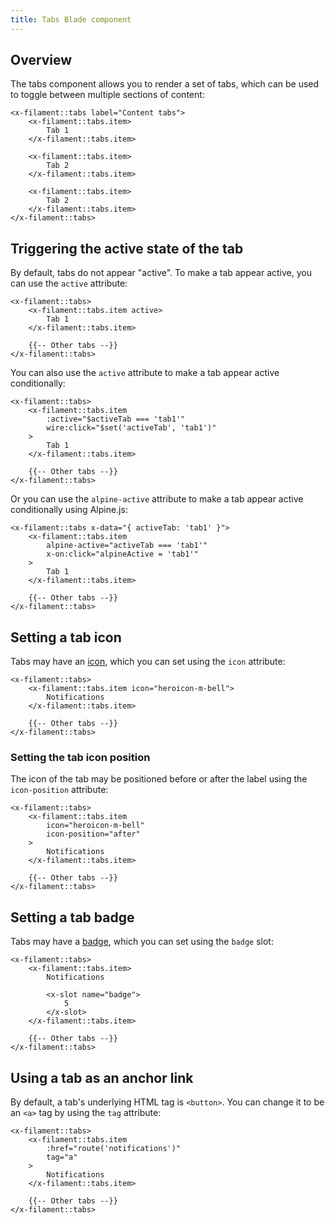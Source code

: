 ```yaml
---
title: Tabs Blade component
---
```


## Overview

The tabs component allows you to render a set of tabs, which can be used to toggle between multiple sections of content:

```blade
<x-filament::tabs label="Content tabs">
    <x-filament::tabs.item>
        Tab 1
    </x-filament::tabs.item>

    <x-filament::tabs.item>
        Tab 2
    </x-filament::tabs.item>

    <x-filament::tabs.item>
        Tab 2
    </x-filament::tabs.item>
</x-filament::tabs>
```

## Triggering the active state of the tab

By default, tabs do not appear "active". To make a tab appear active, you can use the `active` attribute:

```blade
<x-filament::tabs>
    <x-filament::tabs.item active>
        Tab 1
    </x-filament::tabs.item>

    {{-- Other tabs --}}
</x-filament::tabs>
```

You can also use the `active` attribute to make a tab appear active conditionally:

```blade
<x-filament::tabs>
    <x-filament::tabs.item
        :active="$activeTab === 'tab1'"
        wire:click="$set('activeTab', 'tab1')"
    >
        Tab 1
    </x-filament::tabs.item>

    {{-- Other tabs --}}
</x-filament::tabs>
```

Or you can use the `alpine-active` attribute to make a tab appear active conditionally using Alpine.js:

```blade
<x-filament::tabs x-data="{ activeTab: 'tab1' }">
    <x-filament::tabs.item
        alpine-active="activeTab === 'tab1'"
        x-on:click="alpineActive = 'tab1'"
    >
        Tab 1
    </x-filament::tabs.item>

    {{-- Other tabs --}}
</x-filament::tabs>
```

## Setting a tab icon

Tabs may have an [icon](https://blade-ui-kit.com/blade-icons?set=1#search), which you can set using the `icon` attribute:

```blade
<x-filament::tabs>
    <x-filament::tabs.item icon="heroicon-m-bell">
        Notifications
    </x-filament::tabs.item>

    {{-- Other tabs --}}
</x-filament::tabs>
```

### Setting the tab icon position

The icon of the tab may be positioned before or after the label using the `icon-position` attribute:

```blade
<x-filament::tabs>
    <x-filament::tabs.item
        icon="heroicon-m-bell"
        icon-position="after"
    >
        Notifications
    </x-filament::tabs.item>

    {{-- Other tabs --}}
</x-filament::tabs>
```

## Setting a tab badge

Tabs may have a [badge](badge), which you can set using the `badge` slot:

```blade
<x-filament::tabs>
    <x-filament::tabs.item>
        Notifications

        <x-slot name="badge">
            5
        </x-slot>
    </x-filament::tabs.item>

    {{-- Other tabs --}}
</x-filament::tabs>
```

## Using a tab as an anchor link

By default, a tab's underlying HTML tag is `<button>`. You can change it to be an `<a>` tag by using the `tag` attribute:

```blade
<x-filament::tabs>
    <x-filament::tabs.item
        :href="route('notifications')"
        tag="a"
    >
        Notifications
    </x-filament::tabs.item>

    {{-- Other tabs --}}
</x-filament::tabs>
```
